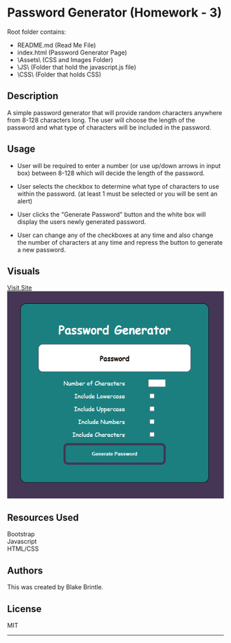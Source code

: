 # Password Generator (Homework - 3)

Root folder contains:

* README.md      (Read Me File)
* index.html     (Password Generator Page)
* \Assets\       (CSS and Images Folder)
*   \JS\        (Folder that hold the javascript.js file)
*   \CSS\       (Folder that holds CSS)

## Description
A simple password generator that will provide random characters anywhere from 8-128 characters long. The user will choose the length of the password and what type of characters will be included in the password.

## Usage
* User will be required to enter a number (or use up/down arrows in input box) 
between 8-128 which will decide the length of the password.

* User selects the checkbox to determine what type of characters to use within the password. (at least 1 must be selected or you will be sent an alert)

* User clicks the "Generate Password" button and the white box will display the users newly generated password.

* User can change any of the checkboxes at any time and also change the number of characters at any time and repress the button to generate a new password.

## Visuals
<a href="https://bbrintle.github.io/3-Password-Generator/">Visit Site</a>
<br>
<img src="./Assets/Images/MainScreen.PNG">

## Resources Used
Bootstrap
<br>
Javascript
<br>
HTML/CSS

## Authors
This was created by Blake Brintle.


## License
MIT

- - -